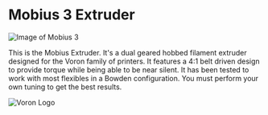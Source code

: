 # Mobius 3 Extruder

![Image of Mobius 3](http://vorondesign.com/images/voron_mobius3.1_bg.jpg)

This is the Mobius Extruder. It's a dual geared hobbed filament extruder designed for the Voron family of printers. It features a 4:1 belt driven design to provide torque while being able to be near silent.  It has been tested to work with most flexibles in a Bowden configuration. You must perform your own tuning to get the best results.

![Voron Logo](http://vorondesign.com/images/voron_design_logo.png)
